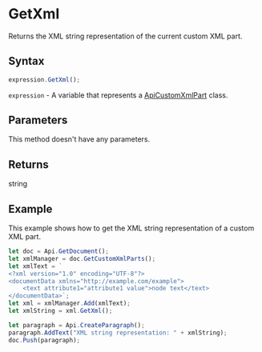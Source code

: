 # GetXml

Returns the XML string representation of the current custom XML part.

## Syntax

```javascript
expression.GetXml();
```

`expression` - A variable that represents a [ApiCustomXmlPart](../ApiCustomXmlPart.md) class.

## Parameters

This method doesn't have any parameters.

## Returns

string

## Example

This example shows how to get the XML string representation of a custom XML part.

```javascript editor-docx
let doc = Api.GetDocument();
let xmlManager = doc.GetCustomXmlParts();
let xmlText = `
<?xml version="1.0" encoding="UTF-8"?>
<documentData xmlns="http://example.com/example">
    <text attribute1="attribute1 value">node text</text>
</documentData>`;
let xml = xmlManager.Add(xmlText);
let xmlString = xml.GetXml();

let paragraph = Api.CreateParagraph();
paragraph.AddText("XML string representation: " + xmlString);
doc.Push(paragraph);
```

